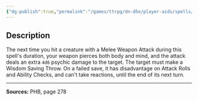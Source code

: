 ```yaml
---
{"dg-publish":true,"permalink":"/games/ttrpg/dn-d5e/player-aids/spells/level-4/staggering-smite/","tags":["ttrpg/dnd/5e","verbal","concentration","spell"],"noteIcon":""}
---
```



## Description
The next time you hit a creature with a Melee Weapon Attack during this spell's duration, your weapon pierces both body and mind, and the attack deals an extra `4d6` psychic damage to the target.
The target must make a Wisdom Saving Throw.
On a failed save, it has disadvantage on Attack Rolls and Ability Checks, and can't take reactions, until the end of its next turn.

---

**Sources:** PHB, page 278
